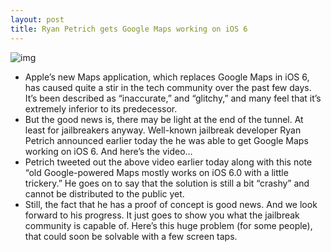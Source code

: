 ```yaml
---
layout: post
title: Ryan Petrich gets Google Maps working on iOS 6
---
```

![img](http://media.idownloadblog.com/wp-content/uploads/2012/09/google-maps-ss-e1348454545445.jpg)
* Apple’s new Maps application, which replaces Google Maps in iOS 6, has caused quite a stir in the tech community over the past few days. It’s been described as “inaccurate,” and “glitchy,” and many feel that it’s extremely inferior to its predecessor.
* But the good news is, there may be light at the end of the tunnel. At least for jailbreakers anyway. Well-known jailbreak developer Ryan Petrich announced earlier today the he was able to get Google Maps working on iOS 6. And here’s the video…
* Petrich tweeted out the above video earlier today along with this note “old Google-powered Maps mostly works on iOS 6.0 with a little trickery.” He goes on to say that the solution is still a bit “crashy” and cannot be distributed to the public yet.
* Still, the fact that he has a proof of concept is good news. And we look forward to his progress. It just goes to show you what the jailbreak community is capable of. Here’s this huge problem (for some people), that could soon be solvable with a few screen taps.

